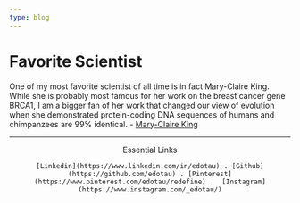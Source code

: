 ```yaml
---
type: blog
---
```


# Favorite Scientist

One of my most favorite scientist of all time is in fact Mary-Claire King. While she is probably most famous for her work on the breast cancer gene BRCA1, I am a bigger fan of her work that changed our view of evolution when she demonstrated protein-coding DNA sequences of humans and chimpanzees are 99% identical. - [Mary-Claire King](https://www.ncbi.nlm.nih.gov/pmc/articles/PMC6307974/pdf/jci-129-126050.pdf)



---
<div>
  <center>
    Essential Links

    [Linkedin](https://www.linkedin.com/in/edotau) . [Github](https://github.com/edotau) . [Pinterest](https://www.pinterest.com/edotau/redefine) .  [Instagram](https://www.instagram.com/_edotau/)
  </center>
</div>
